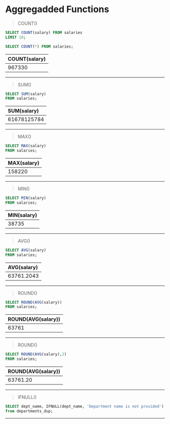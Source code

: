 # Aggregadded Functions


>COUNT()

```sql
SELECT COUNT(salary) FROM salaries
LIMIT 10;

SELECT COUNT(*) FROM salaries;
```
| COUNT\(salary\) |
| :--- |
| 967330 |

___

>SUM()

```sql
SELECT SUM(salary)
FROM salaries;
```
| SUM\(salary\) |
| :--- |
| 61678125784 |

___

>MAX()

```sql
SELECT MAX(salary)
FROM salaries;
```
| MAX\(salary\) |
| :--- |
| 158220 |

___

>MIN()

```sql
SELECT MIN(salary)
FROM salaries;
```
| MIN\(salary\) |
| :--- |
| 38735 |

___

>AVG()

```sql
SELECT AVG(salary)
FROM salaries;
```
| AVG\(salary\) |
| :--- |
| 63761.2043 |

___

>ROUND()

```sql
SELECT ROUND(AVG(salary))
FROM salaries;
```
| ROUND\(AVG\(salary\)\) |
| :--- |
| 63761 |

___
>ROUND()

```sql
SELECT ROUND(AVG(salary),2)
FROM salaries;
```
| ROUND\(AVG\(salary\)\) |
| :--- |
| 63761.20 |

___

>IFNULL()

```sql
SELECT dept_name, IFNULL(dept_name, 'Department name is not provided') as department_name
from departments_dup;
```

___
